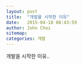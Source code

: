 ```yaml
---
layout: post
title:  "개발을 시작한 이유"
date:   2015-04-18 08:43:59
author: John Choi
sitemap:
categories: 개발
---
```


개발을 시작한 이유..
